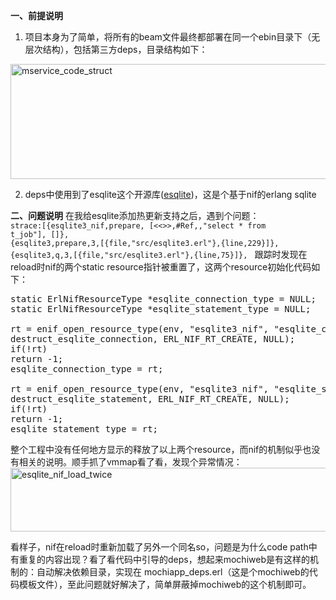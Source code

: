 <!--
author: qingliangcn
date: 2013-12-03
title: [erlang]nif使用的一个注意事项
tags: Erlang,esqlite,nif,sqlite
category: Erlang
status: publish
summary: 一、前提说明 1. 项目本身为了简单，将所有的beam文件最终都部署在同一个ebin目录下（无层次结构），包括第三方deps，目录结构如下：2. deps中使用到了esqlite这个开源库(esqlite)，这是个基于nif的erlang sqlite二、问题说明 在我给esql
-->

<strong>一、前提说明</strong>
 1. 项目本身为了简单，将所有的beam文件最终都部署在同一个ebin目录下（无层次结构），包括第三方deps，目录结构如下：

<a href="http://www.qingliangcn.com/blog/blog/wp-content/uploads/2013/12/mservice_code_struct.jpg"><img class="alignnone size-medium wp-image-449" alt="mservice_code_struct" src="http://www.qingliangcn.com/blog/blog/wp-content/uploads/2013/12/mservice_code_struct.jpg" width="600" height="184" /></a>

2. deps中使用到了esqlite这个开源库(<a href="https://github.com/mmzeeman/esqlite">esqlite</a>)，这是个基于nif的erlang sqlite

<strong>二、问题说明</strong>
 在我给esqlite添加热更新支持之后，遇到个问题：
 <code>
 strace:[{esqlite3_nif,prepare,
 [&lt;&lt;&gt;&gt;,#Ref,,"select * from t_job"],
 []},
 {esqlite3,prepare,3,[{file,"src/esqlite3.erl"},{line,229}]},
 {esqlite3,q,3,[{file,"src/esqlite3.erl"},{line,75}]},
 </code>
 跟踪时发现在reload时nif的两个static resource指针被重置了，这两个resource初始化代码如下：

<pre class="brush: c; gutter: true; first-line: 1">
static ErlNifResourceType *esqlite_connection_type = NULL;
static ErlNifResourceType *esqlite_statement_type = NULL;

rt = enif_open_resource_type(env, "esqlite3_nif", "esqlite_connection_type",
destruct_esqlite_connection, ERL_NIF_RT_CREATE, NULL);
if(!rt)
return -1;
esqlite_connection_type = rt;

rt = enif_open_resource_type(env, "esqlite3_nif", "esqlite_statement_type",
destruct_esqlite_statement, ERL_NIF_RT_CREATE, NULL);
if(!rt)
return -1;
esqlite_statement_type = rt;
</pre>
整个工程中没有任何地方显示的释放了以上两个resource，而nif的机制似乎也没有相关的说明。顺手抓了vmmap看了看，发现个异常情况：
<a href="http://www.qingliangcn.com/blog/blog/wp-content/uploads/2013/12/esqlite_nif_load_twice.png"><img class="alignnone size-medium wp-image-450" alt="esqlite_nif_load_twice" src="http://www.qingliangcn.com/blog/blog/wp-content/uploads/2013/12/esqlite_nif_load_twice.png" width="600" height="102" /></a>

看样子，nif在reload时重新加载了另外一个同名so，问题是为什么code path中有重复的内容出现？看了看代码中引导的deps，想起来mochiweb是有这样的机制的：自动解决依赖目录，实现在 mochiapp_deps.erl（这是个mochiweb的代码模板文件），至此问题就好解决了，简单屏蔽掉mochiweb的这个机制即可。